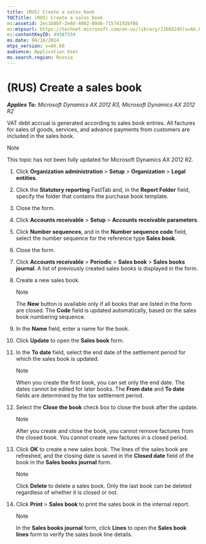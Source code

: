 ```yaml
---
title: (RUS) Create a sales book
TOCTitle: (RUS) Create a sales book
ms:assetid: 2ec1b8bf-2e8d-4002-89d6-71574192bf8b
ms:mtpsurl: https://technet.microsoft.com/en-us/library/JJ665245(v=AX.60)
ms:contentKeyID: 49387334
ms.date: 04/18/2014
mtps_version: v=AX.60
audience: Application User
ms.search.region: Russia
---
```


# (RUS) Create a sales book 


_**Applies To:** Microsoft Dynamics AX 2012 R3, Microsoft Dynamics AX 2012 R2_

VAT debt accrual is generated according to sales book entries. All factures for sales of goods, services, and advance payments from customers are included in the sales book.


> [!NOTE]
> <P>This topic has not been fully updated for Microsoft Dynamics AX 2012 R2.</P>



1.  Click **Organization administration** \> **Setup** \> **Organization** \> **Legal entities**.

2.  Click the **Statutory reporting** FastTab and, in the **Report Folder** field, specify the folder that contains the purchase book template.

3.  Close the form.

4.  Click **Accounts receivable** \> **Setup** \> **Accounts receivable parameters**.

5.  Click **Number sequences**, and in the **Number sequence code** field, select the number sequence for the reference type **Sales book**.

6.  Close the form.

7.  Click **Accounts receivable** \> **Periodic** \> **Sales book** \> **Sales books journal**. A list of previously created sales books is displayed in the form.

8.  Create a new sales book.
    

    > [!NOTE]
    > <P>The <STRONG>New</STRONG> button is available only if all books that are listed in the form are closed. The <STRONG>Code</STRONG> field is updated automatically, based on the sales book numbering sequence.</P>



9.  In the **Name** field, enter a name for the book.

10. Click **Update** to open the **Sales book** form.

11. In the **To date** field, select the end date of the settlement period for which the sales book is updated.
    

    > [!NOTE]
    > <P>When you create the first book, you can set only the end date. The dates cannot be edited for later books. The <STRONG>From date</STRONG> and <STRONG>To date</STRONG> fields are determined by the tax settlement period.</P>



12. Select the **Close the book** check box to close the book after the update.
    

    > [!NOTE]
    > <P>After you create and close the book, you cannot remove factures from the closed book. You cannot create new factures in a closed period.</P>



13. Click **OK** to create a new sales book. The lines of the sales book are refreshed, and the closing date is saved in the **Closed date** field of the book in the **Sales books journal** form.
    

    > [!NOTE]
    > <P>Click <STRONG>Delete</STRONG> to delete a sales book. Only the last book can be deleted regardless of whether it is closed or not.</P>



14. Click **Print** \> **Sales book** to print the sales book in the internal report.
    

    > [!NOTE]
    > <P>In the <STRONG>Sales books journal</STRONG> form, click <STRONG>Lines</STRONG> to open the <STRONG>Sales book lines</STRONG> form to verify the sales book line details.</P>


  


